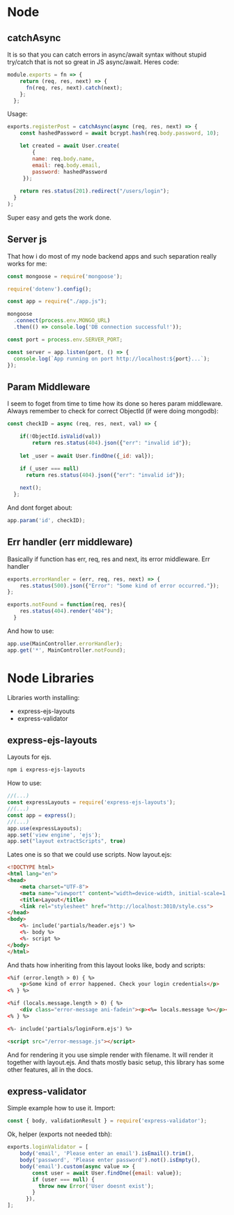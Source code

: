 # Node

## catchAsync
It is so that you can catch errors in async/await syntax without stupid try/catch that is not so great in JS async/await.
Heres code:
```js
module.exports = fn => {
    return (req, res, next) => {
      fn(req, res, next).catch(next);
    };
  };
```
Usage:
```js
exports.registerPost = catchAsync(async (req, res, next) => {
    const hashedPassword = await bcrypt.hash(req.body.password, 10);

    let created = await User.create(
        { 
        name: req.body.name,
        email: req.body.email,
        password: hashedPassword
     });
    
    return res.status(201).redirect("/users/login");
  }
);
```
Super easy and gets the work done.

## Server js
That how i do most of my node backend apps and such separation really works for me:
```js
const mongoose = require('mongoose');

require('dotenv').config();

const app = require("./app.js");

mongoose
  .connect(process.env.MONGO_URL)
  .then(() => console.log('DB connection successful!'));

const port = process.env.SERVER_PORT;

const server = app.listen(port, () => {
  console.log(`App running on port http://localhost:${port}...`);
});
```

## Param Middleware
I seem to foget from time to time how its done so heres param middleware.  
Always remember to check for correct ObjectId (if were doing mongodb):
```js
const checkID = async (req, res, next, val) => {

    if(!ObjectId.isValid(val))
        return res.status(404).json({"err": "invalid id"});
    
    let _user = await User.findOne({_id: val});

    if (_user === null) 
      return res.status(404).json({"err": "invalid id"});
    
    next();
  };
```
And dont forget about:
```js
app.param('id', checkID);
```

## Err handler (err middleware)
Basically if function has err, req, res and next, its error middleware. 
Err handler
```js
exports.errorHandler = (err, req, res, next) => {
    res.status(500).json({"Error": "Some kind of error occurred."});
};

exports.notFound = function(req, res){
    res.status(404).render("404");
  }
```
And how to use:
```js
app.use(MainController.errorHandler);
app.get('*', MainController.notFound);
```

# Node Libraries
Libraries worth installing:
- express-ejs-layouts
- express-validator
## express-ejs-layouts
Layouts for ejs. 
```sh
npm i express-ejs-layouts
```
How to use:
```js
//(...)
const expressLayouts = require('express-ejs-layouts');
//(...)
const app = express();
//(...)
app.use(expressLayouts);
app.set('view engine', 'ejs');
app.set("layout extractScripts", true)
```
Lates one is so that we could use scripts.
Now layout.ejs:
```html
<!DOCTYPE html>
<html lang="en">
<head>
    <meta charset="UTF-8">
    <meta name="viewport" content="width=device-width, initial-scale=1.0">
    <title>Layout</title>
    <link rel="stylesheet" href="http://localhost:3010/style.css">
</head>
<body>
    <%- include('partials/header.ejs') %>
    <%- body %>
    <%- script %>
</body>
</html>
```
And thats how inheriting from this layout looks like, body and scripts:
```html
<%if (error.length > 0) { %>
    <p>Some kind of error happened. Check your login credentials</p>
<% } %>

<%if (locals.message.length > 0) { %>
    <div class="error-message ani-fadein"><p><%= locals.message %></p></div>
<% } %>

<%- include('partials/loginForm.ejs') %>

<script src="/error-message.js"></script>
```
And for rendering it you use simple render with filename. It will render it together with layout.ejs.
And thats mostly basic setup, this library has some other features, all in the docs.

## express-validator
Simple example how to use it. Import:
```js
const { body, validationResult } = require('express-validator');
```
Ok, helper (exports not needed tbh):
```js
exports.loginValidator = [
    body('email', 'Please enter an email').isEmail().trim(),
    body('password', 'Please enter password').not().isEmpty(),
    body('email').custom(async value => {
        const user = await User.findOne({email: value});
        if (user === null) {
          throw new Error('User doesnt exist');
        }
      }),
];
```